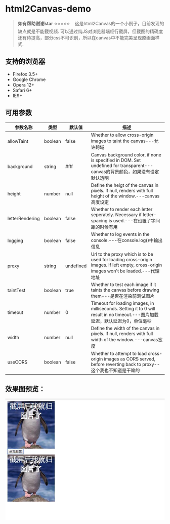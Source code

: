 # html2Canvas-demo
> **如有帮助谢谢star**   :star::star::star::star::star: 
 
这是html2Canvas的一个小例子，目前发现的缺点就是不能截视频.
可以通过纯JS对浏览器端经行截屏，但截图的精确度还有待提高，部分css不可识别，所以在canvas中不能完美呈现原画面样式.

## 支持的浏览器

- Firefox 3.5+
- Google Chrome
- Opera 12+
- Safari 6+
- IE9+


## 可用参数
<table>
<thead>
<tr>
<th>参数名称</th>
<th>类型</th>
<th>默认值</th>
<th>描述</th>
</tr>
</thead>
<tbody>
<tr>
<td>allowTaint</td>
<td>boolean</td>
<td>false</td>
<td>Whether to allow cross-origin images to taint the canvas---允许跨域</td>
</tr>
<tr>
<td>background</td>
<td>string</td>
<td>#fff</td>
<td>Canvas background color, if none is specified in DOM. Set undefined for transparent---canvas的背景颜色，如果没有设定默认透明</td>
</tr>
<tr>
<td>height</td>
<td>number</td>
<td>null</td>
<td>Define the heigt of the canvas in pixels. If null, renders with full height of the window.---canvas高度设定</td>
</tr>
<tr>
<td>letterRendering</td>
<td>boolean</td>
<td>false</td>
<td>Whether to render each letter seperately. Necessary if letter-spacing is used.---在设置了字间距的时候有用</td>
</tr>
<tr>
<td>logging</td>
<td>boolean</td>
<td>false</td>
<td>Whether to log events in the console.---在console.log()中输出信息</td>
</tr>
<tr>
<td>proxy</td>
<td>string</td>
<td>undefined</td>
<td>Url to the proxy which is to be used for loading cross-origin images. If left empty, cross-origin images won't be loaded.---代理地址</td>
</tr>
<tr>
<td>taintTest</td>
<td>boolean</td>
<td>true</td>
<td>Whether to test each image if it taints the canvas before drawing them---是否在渲染前测试图片</td>
</tr>
<tr>
<td>timeout</td>
<td>number</td>
<td>0</td>
<td>Timeout for loading images, in milliseconds. Setting it to 0 will result in no timeout.---图片加载延迟，默认延迟为0，单位毫秒</td>
</tr>
<tr>
<td>width</td>
<td>number</td>
<td>null</td>
<td>Define the width of the canvas in pixels. If null, renders with full width of the window.---canvas宽度</td>
</tr>
<tr>
<td>useCORS</td>
<td>boolean</td>
<td>false</td>
<td>Whether to attempt to load cross-origin images as CORS served, before reverting back to proxy--这个我也不知道是干嘛的</td>
</tr>
</tbody>
</table>



## 效果图预览： 

<img src="show.jpg">


